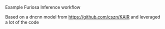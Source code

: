 
Example Furiosa Inference workflow

Based on a dncnn model from https://github.com/cszn/KAIR and leveraged a lot of the code
